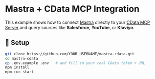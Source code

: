 # Mastra + CData MCP Integration

This example shows how to connect [Mastra](https://mastra.ai) directly to your [CData MCP Server](https://mcp.cloud.cdata.com)
and query sources like **Salesforce**, **YouTube**, or **Klaviyo**.

## 🚀 Setup

```bash
git clone https://github.com/YOUR_USERNAME/mastra-cdata.git
cd mastra-cdata
cp .env.example .env   # and fill in your real CData token + URL
npm install
npm run start
